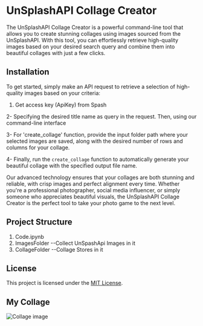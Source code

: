 

# UnSplashAPI Collage Creator

The UnSplashAPI Collage Creator is a powerful command-line tool that allows you to create stunning collages using images sourced from the UnSplashAPI. With this tool, you can effortlessly retrieve high-quality images based on your desired search query and combine them into beautiful collages with just a few clicks.

## Installation
To get started, simply make an API request to retrieve a selection of high-quality images based on your criteria: 
1. Get access key (ApiKey) from Spash

2- Specifying the desired title name as query in the request. Then, using our command-line interface

3- For 'create_collage' function, provide the input folder path where your selected images are saved, along with the desired number of rows and columns for your collage. 

4- Finally, run the `create_collage` function to automatically generate your beautiful collage with the specified output file name.

Our advanced technology ensures that your collages are both stunning and reliable, with crisp images and perfect alignment every time. Whether you're a professional photographer, social media influencer, or simply someone who appreciates beautiful visuals, the UnSplashAPI Collage Creator is the perfect tool to take your photo game to the next level.

## Project Structure
1. Code.ipynb
2. ImagesFolder            --Collect UnSpashApi Images in it
3. CollageFolder           --Collage Stores in it 

## License

This project is licensed under the [MIT License](LICENSE).

## My Collage
![Collage image](https://github.com/atisamhaq123/UnSplashApi_CollageCreator/blob/main/collage.PNG)
